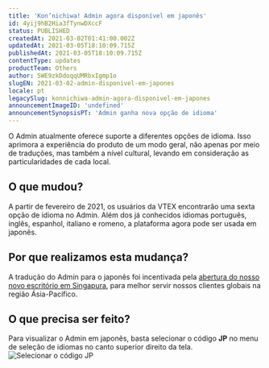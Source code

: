 ```yaml
---
title: 'Kon’nichiwa! Admin agora disponível em japonês'
id: 4yij9hB2Hia3fTynwDXccF
status: PUBLISHED
createdAt: 2021-03-02T01:41:00.002Z
updatedAt: 2021-03-05T18:10:09.715Z
publishedAt: 2021-03-05T18:10:09.715Z
contentType: updates
productTeam: Others
author: 5WE9zkDdoqqUMRbxIgmp1o
slugEN: 2021-03-02-admin-disponivel-em-japones
locale: pt
legacySlug: konnichiwa-admin-agora-disponivel-em-japones
announcementImageID: 'undefined'
announcementSynopsisPT: 'Admin ganha nova opção de idioma'
---
```


O Admin atualmente oferece suporte a diferentes opções de idioma. Isso aprimora a experiência do produto de um modo geral, não apenas por meio de traduções, mas também a nível cultural, levando em consideração as particularidades de cada local.

## O que mudou?
A partir de fevereiro de 2021, os usuários da VTEX encontrarão uma sexta opção de idioma no Admin. Além dos já conhecidos idiomas português, inglês, espanhol, italiano e romeno, a plataforma agora pode ser usada em japonês.

## Por que realizamos esta mudança?
A tradução do Admin para o japonês foi incentivada pela [abertura do nosso novo escritório em Singapura](https://vtex.com/us-en/press/vtex-opens-office-in-singapore-to-better-serve-its-global-customers-in-the-apac-region/), para melhor servir nossos clientes globais na região Ásia-Pacífico.  

## O que precisa ser feito?
Para visualizar o Admin em japonês, basta selecionar o código __JP__ no menu de seleção de idiomas no canto superior direito da tela. 
![ Selecionar o código JP](https://cdn.statically.io/gh/vtexdocs/help-center-content/refs/heads/main/docs/pt/announcements/2021/mar%C3%A7o/2021-03-02-admin-disponivel-em-japones_1.png)
